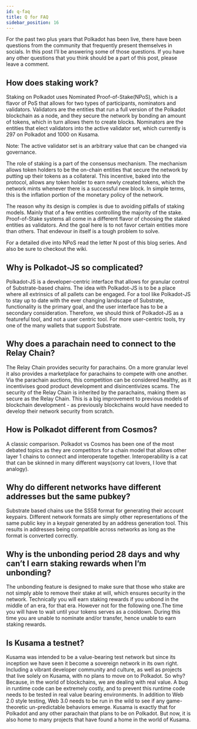```yaml
---
id: q-faq
title: Q for FAQ
sidebar_position: 16
---
```



For the past two plus years that Polkadot has been live, there have been questions from the community that frequently present themselves in socials. In this post I’ll be answering some of those questions. If you have any other questions that you think should be a part of this post, please leave a comment.

## How does staking work?

Staking on Polkadot uses Nominated Proof-of-Stake(NPoS), which is a flavor of PoS that allows for two types of participants, nominators and validators. Validators are the entities that run a full version of the Polkadot blockchain as a node, and they secure the network by bonding an amount of tokens, which in turn allows them to create blocks. Nominators are the entities that elect validators into the active validator set, which currently is 297 on Polkadot and 1000 on Kusama. 

Note: The active validator set is an arbitrary value that can be changed via governance.

The role of staking is a part of the consensus mechanism. The mechanism allows token holders to be the on-chain entities that secure the network by putting up their tokens as a collateral. This incentive, baked into the protocol, allows any token holder to earn newly created tokens, which the network mints whenever there is a successful new block. In simple terms, this is the inflation portion of the monetary policy of the network.

The reason why its design is complex is due to avoiding pitfalls of staking models. Mainly that of a few entities controlling the majority of the stake. Proof-of-Stake systems all come in a different flavor of choosing the staked entities as validators. And the goal here is to not favor certain entities more than others. That endevour in itself is a tough problem to solve. 

For a detailed dive into NPoS read the letter N post of this blog series. And also be sure to checkout the wiki.

## Why is Polkadot-JS so complicated?

Polkadot-JS is a developer-centric interface that allows for granular control of Substrate-based chains. The idea with Polkadot-JS is to be a place where all extrinsics of all pallets can be engaged. For a tool like Polkadot-JS to stay up to date with the ever changing landscape of Substrate, functionality is the primary goal, and the user interface has to be a secondary consideration. Therefore, we should think of Polkadot-JS as a featureful tool, and not a user centric tool. For more user-centric tools, try one of the many wallets that support Substrate.

## Why does a parachain need to connect to the Relay Chain?

The Relay Chain provides security for parachains. On a more granular level it also provides a marketplace for parachains to compete with one another. Via the parachain auctions, this competition can be considered healthy, as it incentivises good product development and disincentivizes scams. The security of the Relay Chain is inherited by the parachains, making them as secure as the Relay Chain. This is a big improvement to previous models of blockchain development - as previously blockchains would have needed to develop their network security from scratch. 

## How is Polkadot different from Cosmos?

A classic comparison. Polkadot vs Cosmos has been one of the most debated topics as they are competitors for a chain model that allows other layer 1 chains to connect and interoperate together. Interoperability is a cat that can be skinned in many different ways(sorry cat lovers, I love that analogy). 

## Why do different networks have different addresses but the same pubkey?

Substrate based chains use the SS58 format for generating their account keypairs. Different network formats are simply other representations of the same public key in a keypair generated by an address generation tool. This results in addresses being compatible across networks as long as the format is converted correctly.

## Why is the unbonding period 28 days and why can’t I earn staking rewards when I’m unbonding?

The unbonding feature is designed to make sure that those who stake are not simply able to remove their stake at will, which ensures security in the network. Technically you will earn staking rewards if you unbond in the middle of an era, for that era. However not for the following one.The time you will have to wait until your tokens serves as a cooldown. During this time you are unable to nominate and/or transfer, hence unable to earn staking rewards.

## Is Kusama a testnet?

Kusama was intended to be a value-bearing test network but since its inception we have seen it become a sovereign network in its own right. Including a vibrant developer community and culture, as well as projects that live solely on Kusama, with no plans to move on to Polkadot. So why? Because, in the world of blockchains, we are dealing with real value. A bug in runtime code can be extremely costly, and to prevent this runtime code needs to be tested in real value bearing environments. In addition to Web 2.0 style testing, Web 3.0 needs to be run in the wild to see if any game-theoretic un-predictable behaviors emerge. Kusama is exactly that for Polkadot and any other parachain that plans to be on Polkadot. But now, it is also home to many projects that have found a home in the world of Kusama.

